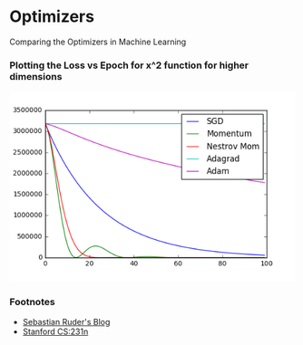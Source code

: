 # Optimizers
Comparing the Optimizers in Machine Learning
### Plotting the Loss vs Epoch for x^2 function for higher dimensions
<img src='./help/optimizers.png'>

### Footnotes

- [Sebastian Ruder's Blog](http://ruder.io/optimizing-gradient-descent/index.html)
- [Stanford CS:231n](http://cs231n.github.io/optimization-1/)
